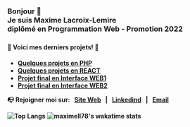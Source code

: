 <!--
**maximell78/maximell78** is a ✨ _special_ ✨ repository because its `README.md` (this file) appears on your GitHub profile.

Here are some ideas to get you started:

- 🔭 I’m currently working on ...
- 🌱 I’m currently learning ...
- 👯 I’m looking to collaborate on ...
- 🤔 I’m looking for help with ...
- 💬 Ask me about ...
- 📫 How to reach me: ...
- 😄 Pronouns: ...
- ⚡ Fun fact: ...
-->

<h3>Bonjour 👋<br>Je suis Maxime Lacroix-Lemire<br>diplômé en Programmation Web - Promotion 2022<h3>

<h4>🚨 Voici mes derniers projets! 🚨 <h4>

- [Quelques projets en PHP](https://github.com/maximell78/TravauxPHP)
- [Quelques projets en REACT](https://github.com/maximell78/TravauxReact)
- [Projet final en Interface WEB1](https://maximell78.github.io/InterfaceWebProjetFinal/)
- [Projet final en Interface WEB2](https://maximell78.github.io/Portfolio_InterfaceWeb2/)

<p>
    📭 Rejoigner moi sur: &nbsp;
    <a href="https://maxime.lacroix-lemire.ca" target="_blank">Site Web</a> &nbsp; | &nbsp; 
    <a href="https://www.linkedin.com/in/maximell/" target="_blank">Linkedind</a> &nbsp; | &nbsp; 
    <a href="mailto:maxime.lacroix-lemire@hotmail.com" target="_blank">Email</a>
</p>
    
![Top Langs](https://github-readme-stats.vercel.app/api/top-langs/?username=maximell78&langs_count=8)
![maximell78's wakatime stats](https://github-readme-stats.vercel.app/api/wakatime?username=maximell78)
